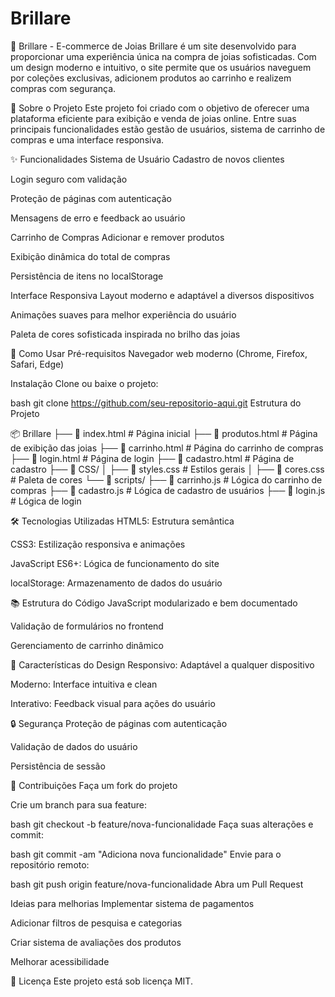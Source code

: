 # Brillare
💎 Brillare - E-commerce de Joias
Brillare é um site desenvolvido para proporcionar uma experiência única na compra de joias sofisticadas. Com um design moderno e intuitivo, o site permite que os usuários naveguem por coleções exclusivas, adicionem produtos ao carrinho e realizem compras com segurança.

🎯 Sobre o Projeto
Este projeto foi criado com o objetivo de oferecer uma plataforma eficiente para exibição e venda de joias online. Entre suas principais funcionalidades estão gestão de usuários, sistema de carrinho de compras e uma interface responsiva.

✨ Funcionalidades
Sistema de Usuário
Cadastro de novos clientes

Login seguro com validação

Proteção de páginas com autenticação

Mensagens de erro e feedback ao usuário

Carrinho de Compras
Adicionar e remover produtos

Exibição dinâmica do total de compras

Persistência de itens no localStorage

Interface Responsiva
Layout moderno e adaptável a diversos dispositivos

Animações suaves para melhor experiência do usuário

Paleta de cores sofisticada inspirada no brilho das joias

🚀 Como Usar
Pré-requisitos
Navegador web moderno (Chrome, Firefox, Safari, Edge)

Instalação
Clone ou baixe o projeto:

bash
git clone https://github.com/seu-repositorio-aqui.git
Estrutura do Projeto



📦 Brillare
├── 📄 index.html        # Página inicial
├── 📄 produtos.html     # Página de exibição das joias
├── 📄 carrinho.html     # Página do carrinho de compras
├── 📄 login.html        # Página de login
├── 📄 cadastro.html     # Página de cadastro
├── 📁 CSS/
│   ├── 📄 styles.css   # Estilos gerais
│   ├── 📄 cores.css    # Paleta de cores
└── 📁 scripts/
    ├── 📄 carrinho.js   # Lógica do carrinho de compras
    ├── 📄 cadastro.js   # Lógica de cadastro de usuários
    ├── 📄 login.js      # Lógica de login



    
🛠️ Tecnologias Utilizadas
HTML5: Estrutura semântica

CSS3: Estilização responsiva e animações

JavaScript ES6+: Lógica de funcionamento do site

localStorage: Armazenamento de dados do usuário

📚 Estrutura do Código
JavaScript modularizado e bem documentado

Validação de formulários no frontend

Gerenciamento de carrinho dinâmico

🎨 Características do Design
Responsivo: Adaptável a qualquer dispositivo

Moderno: Interface intuitiva e clean

Interativo: Feedback visual para ações do usuário

🔒 Segurança
Proteção de páginas com autenticação

Validação de dados do usuário

Persistência de sessão

🤝 Contribuições
Faça um fork do projeto

Crie um branch para sua feature:

bash
git checkout -b feature/nova-funcionalidade
Faça suas alterações e commit:

bash
git commit -am "Adiciona nova funcionalidade"
Envie para o repositório remoto:

bash
git push origin feature/nova-funcionalidade
Abra um Pull Request

Ideias para melhorias
Implementar sistema de pagamentos

Adicionar filtros de pesquisa e categorias

Criar sistema de avaliações dos produtos

Melhorar acessibilidade

📄 Licença
Este projeto está sob licença MIT.
